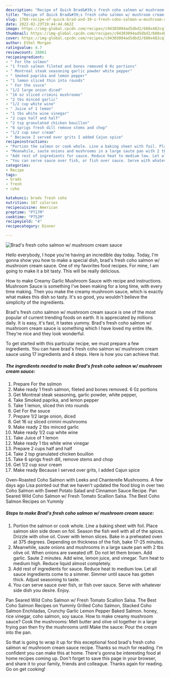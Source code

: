 ```yaml
---
description: "Recipe of Quick Brad&#39;s fresh coho salmon w/ mushroom cream sauce"
title: "Recipe of Quick Brad&#39;s fresh coho salmon w/ mushroom cream sauce"
slug: 1768-recipe-of-quick-brad-and-39-s-fresh-coho-salmon-w-mushroom-cream-sauce
date: 2022-02-23T19:44:44.662Z
image: https://img-global.cpcdn.com/recipes/c94303094ad5dbd2/680x482cq70/brads-fresh-coho-salmon-w-mushroom-cream-sauce-recipe-main-photo.jpg
thumbnail: https://img-global.cpcdn.com/recipes/c94303094ad5dbd2/680x482cq70/brads-fresh-coho-salmon-w-mushroom-cream-sauce-recipe-main-photo.jpg
cover: https://img-global.cpcdn.com/recipes/c94303094ad5dbd2/680x482cq70/brads-fresh-coho-salmon-w-mushroom-cream-sauce-recipe-main-photo.jpg
author: Ethel Morgan
ratingvalue: 4.7
reviewcount: 28861
recipeingredient:
- " For the sslmon"
- "1 fresh salmon fileted and bones removed 6 0z portions"
- " Montreal steak seasoning garlic powder white pepper"
- " Smoked paprika and lemon pepper"
- "1 lemon sliced thin into rounds"
- " For the ssuce"
- "1/2 large onion diced"
- "16 oz sliced crimini mushrooms"
- "2 tbs minced garlic"
- "1/2 cup white wine"
- " Juice of 1 lemon"
- "1 tbs white wine vinegar"
- "2 cups half and half"
- "2 tsp granulated chicken bouillon"
- "6 sprigs fresh dill remove stems and chop"
- "1/2 cup sour cream"
- " Because I served over grits I added Cajun spice"
recipeinstructions:
- "Portion the salmon or cook whole. Line a baking sheet with foil. Place salmon skin side down on foil. Season the fish well with all of the spices. Drizzle with olive oil. Cover with lemon slices. Bake in a preheated oven at 375 degrees. Depending on thickness of the fish, bake 17-25 minutes."
- "Meanwhile, saute onions and mushrooms in a large saute pan with 2 tbs olive oil. When onions are sweated off. Do not let them brown. Add garlic. Saute 2 minutes. Add wine, lemon juice, and vinegar. Turn heat to medium high. Reduce liquid almost completely."
- "Add rest of ingredients for sauce. Reduce heat to medium low. Let all sauce ingredients come to a simmer. Simmer until sauce has gotten thick. Adjust seasoning to taste."
- "You can serve sauce over fish, or fish over sauce. Serve with whatever side dish you desire. Enjoy."
categories:
- Recipe
tags:
- brads
- fresh
- coho

katakunci: brads fresh coho 
nutrition: 167 calories
recipecuisine: American
preptime: "PT17M"
cooktime: "PT52M"
recipeyield: "4"
recipecategory: Dinner

---
```



![Brad's fresh coho salmon w/ mushroom cream sauce](https://img-global.cpcdn.com/recipes/c94303094ad5dbd2/680x482cq70/brads-fresh-coho-salmon-w-mushroom-cream-sauce-recipe-main-photo.jpg)

Hello everybody, I hope you're having an incredible day today. Today, I'm gonna show you how to make a special dish, brad's fresh coho salmon w/ mushroom cream sauce. One of my favorites food recipes. For mine, I am going to make it a bit tasty. This will be really delicious.

How to make Creamy Garlic Mushroom Sauce with recipe and instructions. Mushroom Sauce is something I've been making for a long time, with every time making. Then you make the creamy mushroom sauce, which is exactly what makes this dish so tasty. It's so good, you wouldn't believe the simplicity of the ingredients.

Brad's fresh coho salmon w/ mushroom cream sauce is one of the most popular of current trending foods on earth. It is appreciated by millions daily. It is easy, it's fast, it tastes yummy. Brad's fresh coho salmon w/ mushroom cream sauce is something which I have loved my entire life. They're nice and they look wonderful.


To get started with this particular recipe, we must prepare a few ingredients. You can have brad's fresh coho salmon w/ mushroom cream sauce using 17 ingredients and 4 steps. Here is how you can achieve that.

<!--inarticleads1-->

##### The ingredients needed to make Brad's fresh coho salmon w/ mushroom cream sauce:

1. Prepare  For the sslmon
1. Make ready 1 fresh salmon, fileted and bones removed. 6 0z portions
1. Get  Montreal steak seasoning, garlic powder, white pepper,
1. Take  Smoked paprika, and lemon pepper
1. Take 1 lemon, sliced thin into rounds
1. Get  For the ssuce
1. Prepare 1/2 large onion, diced
1. Get 16 oz sliced crimini mushrooms
1. Make ready 2 tbs minced garlic
1. Make ready 1/2 cup white wine
1. Take  Juice of 1 lemon
1. Make ready 1 tbs white wine vinegar
1. Prepare 2 cups half and half
1. Take 2 tsp granulated chicken bouillon
1. Take 6 sprigs fresh dill, remove stems and chop
1. Get 1/2 cup sour cream
1. Make ready  Because I served over grits, I added Cajun spice


Oven-Roasted Coho Salmon with Leeks and Chanterelle Mushrooms. A few days ago Lisa pointed out that we haven't updated the food blog in over two Coho Salmon with Sweet Potato Salad and Cinnamon Sauce Recipe. Pan Seared Wild Coho Salmon w/ Fresh Tomato Scallion Salsa. The Best Coho Salmon Recipes on Yummly 

<!--inarticleads2-->

##### Steps to make Brad's fresh coho salmon w/ mushroom cream sauce:

1. Portion the salmon or cook whole. Line a baking sheet with foil. Place salmon skin side down on foil. Season the fish well with all of the spices. Drizzle with olive oil. Cover with lemon slices. Bake in a preheated oven at 375 degrees. Depending on thickness of the fish, bake 17-25 minutes.
1. Meanwhile, saute onions and mushrooms in a large saute pan with 2 tbs olive oil. When onions are sweated off. Do not let them brown. Add garlic. Saute 2 minutes. Add wine, lemon juice, and vinegar. Turn heat to medium high. Reduce liquid almost completely.
1. Add rest of ingredients for sauce. Reduce heat to medium low. Let all sauce ingredients come to a simmer. Simmer until sauce has gotten thick. Adjust seasoning to taste.
1. You can serve sauce over fish, or fish over sauce. Serve with whatever side dish you desire. Enjoy.


Pan Seared Wild Coho Salmon w/ Fresh Tomato Scallion Salsa. The Best Coho Salmon Recipes on Yummly Grilled Coho Salmon, Stacked Coho Salmon Enchiladas, Crunchy Garlic Lemon Pepper Baked Salmon. honey, rice vinegar, coho salmon, soy sauce. How to make creamy mushroom sauce? Cook the mushrooms: Melt butter and olive oil together in a large frying pan then fry the mushrooms until Make the sauce: Pour the cream into the pan. 

So that is going to wrap it up for this exceptional food brad's fresh coho salmon w/ mushroom cream sauce recipe. Thanks so much for reading. I'm confident you can make this at home. There's gonna be interesting food at home recipes coming up. Don't forget to save this page in your browser, and share it to your family, friends and colleague. Thanks again for reading. Go on get cooking!
